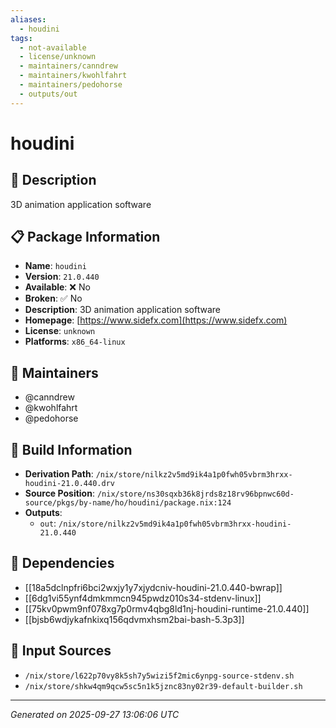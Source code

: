 ```yaml
---
aliases:
  - houdini
tags:
  - not-available
  - license/unknown
  - maintainers/canndrew
  - maintainers/kwohlfahrt
  - maintainers/pedohorse
  - outputs/out
---
```


# houdini

## 📝 Description

3D animation application software

## 📋 Package Information

- **Name**: `houdini`
- **Version**: `21.0.440`
- **Available**: ❌ No
- **Broken**: ✅ No
- **Description**: 3D animation application software
- **Homepage**: [https://www.sidefx.com](https://www.sidefx.com)
- **License**: `unknown`
- **Platforms**: `x86_64-linux`
## 👥 Maintainers

- @canndrew
- @kwohlfahrt
- @pedohorse


## 🔧 Build Information

- **Derivation Path**: `/nix/store/nilkz2v5md9ik4a1p0fwh05vbrm3hrxx-houdini-21.0.440.drv`
- **Source Position**: `/nix/store/ns30sqxb36k8jrds8z18rv96bpnwc60d-source/pkgs/by-name/ho/houdini/package.nix:124`
- **Outputs**:
  - `out`:  `/nix/store/nilkz2v5md9ik4a1p0fwh05vbrm3hrxx-houdini-21.0.440`

## 🔗 Dependencies

- [[18a5dclnpfri6bci2wxjy1y7xjydcniv-houdini-21.0.440-bwrap]]
- [[6dg1vi55ynf4dmkmmcn945pwdz010s34-stdenv-linux]]
- [[75kv0pwm9nf078xg7p0rmv4qbg8ld1nj-houdini-runtime-21.0.440]]
- [[bjsb6wdjykafnkixq156qdvmxhsm2bai-bash-5.3p3]]

## 📁 Input Sources

- `/nix/store/l622p70vy8k5sh7y5wizi5f2mic6ynpg-source-stdenv.sh`
- `/nix/store/shkw4qm9qcw5sc5n1k5jznc83ny02r39-default-builder.sh`

---
*Generated on 2025-09-27 13:06:06 UTC*
